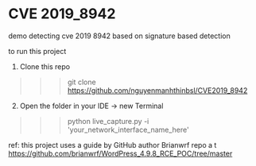 # CVE 2019_8942
demo detecting cve 2019 8942 based on signature based detection

to run this project

1. Clone  this  repo
>>> git clone https://github.com/nguyenmanhthinbsl/CVE2019_8942
2. Open the folder in your IDE -> new Terminal
>>> python live_capture.py -i 'your_network_interface_name_here'

ref: this project uses a guide by GitHub author Brianwrf repo a t https://github.com/brianwrf/WordPress_4.9.8_RCE_POC/tree/master
